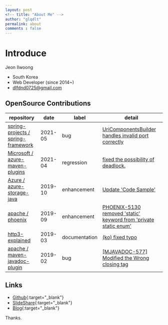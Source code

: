 ```yaml
---
layout: post
<!-- title: "About Me" -->
author: "glqdlt"
permalink: about
comments : false
---
```


# Introduce

Jeon Ilwoong

+ South Korea
+ Web Developer (since 2014~)
+ dlfdnd0725@gmail.com

## OpenSource Contributions

|repository|date|label|detail|
|---|---|---|---|
|[spring-projects / spring-framework](https://github.com/spring-projects/spring-framework)|2021-05|bug|[ UriComponentsBuilder handles invalid port correctly](https://github.com/spring-projects/spring-framework/commit/65797d04f2b7e3469102aacc18ec642f7183a645)|
|[Microsoft / azure-maven-plugins](https://github.com/microsoft/azure-maven-plugins)|2021-04|regression|[ fixed the possibility of deadlock.](https://github.com/microsoft/azure-maven-plugins/pull/1384)|
|[Azure / azure-storage-java](https://github.com/Azure/azure-storage-java)|2019-10|enhancement|[ Update 'Code Sample'](https://github.com/Azure/azure-storage-java/pull/502)| 
|[apache / phoenix](https://github.com/apache/phoenix)|2019-09|enhancement|[ PHOENIX-5130 removed 'static' keyword from 'private static enum'](https://github.com/apache/phoenix/pull/438)|
|[http3-explained](https://github.com/bagder/http3-explained)|2019-03|documentation| [ (ko) fixed typo](https://github.com/bagder/http3-explained/pull/86)|
|[apache / maven-javadoc-plugin](https://github.com/apache/maven-javadoc-plugin)|2019-02|bug|[ [MJAVADOC-577] Modified the Wrong closing tag](https://github.com/apache/maven-javadoc-plugin/pull/20)|

## Links

+ [Github](https://github.com/glqdlt){:target="_blank"}
+ [SlideShare](https://www.slideshare.net/Jhunww/){:target="_blank"}
+ [Blog](http://glqdlt.tistory.com/){:target="_blank"}

Thanks.